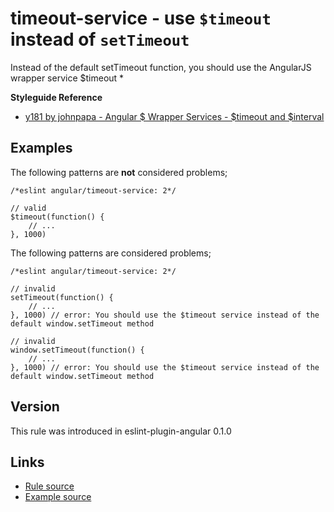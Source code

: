 <!-- WARNING: Generated documentation. Edit docs and examples in the rule and examples file ('rules/timeout-service.js', 'examples/timeout-service.js'). -->

# timeout-service - use `$timeout` instead of `setTimeout`

Instead of the default setTimeout function, you should use the AngularJS wrapper service $timeout
*

**Styleguide Reference**

* [y181 by johnpapa - Angular $ Wrapper Services - $timeout and $interval](https://github.com/johnpapa/angular-styleguide#style-y181)

## Examples

The following patterns are **not** considered problems;

    /*eslint angular/timeout-service: 2*/

    // valid
    $timeout(function() {
        // ...
    }, 1000)

The following patterns are considered problems;

    /*eslint angular/timeout-service: 2*/

    // invalid
    setTimeout(function() {
        // ...
    }, 1000) // error: You should use the $timeout service instead of the default window.setTimeout method

    // invalid
    window.setTimeout(function() {
        // ...
    }, 1000) // error: You should use the $timeout service instead of the default window.setTimeout method

## Version

This rule was introduced in eslint-plugin-angular 0.1.0

## Links

* [Rule source](../rules/timeout-service.js)
* [Example source](../examples/timeout-service.js)
